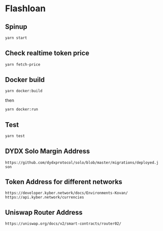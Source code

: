 # Flashloan

## Spinup

```bash
yarn start
```

## Check realtime token price

```bash
yarn fetch-price
```

## Docker build

```bash
yarn docker:build
```

then

```bash
yarn docker:run
```

## Test

```bash
yarn test
```

## DYDX Solo Margin Address

`https://github.com/dydxprotocol/solo/blob/master/migrations/deployed.json`

## Token Address for different networks

`https://developer.kyber.network/docs/Environments-Kovan/`
`https://api.kyber.network/currencies`

## Uniswap Router Address

`https://uniswap.org/docs/v2/smart-contracts/router02/`
